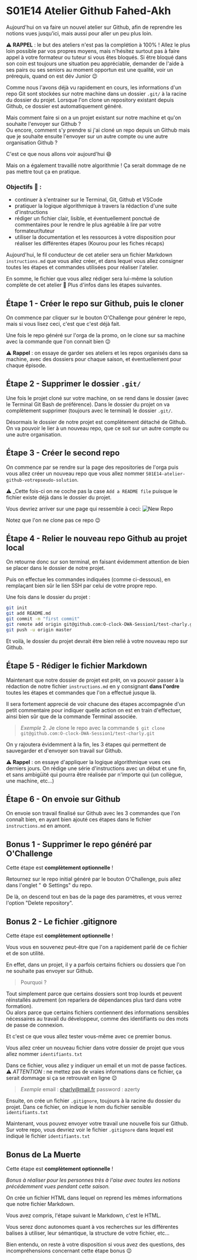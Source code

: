 # S01E14 Atelier Github Fahed-Akh

Aujourd'hui on va faire un nouvel atelier sur Github, afin de reprendre les notions vues jusqu'ici, mais aussi pour aller un peu plus loin.

:warning: **RAPPEL** : le but des ateliers n'est pas la complétion à 100% ! Allez le plus loin possible par vos propres moyens, mais n'hésitez surtout pas à faire appel à votre formateur ou tuteur si vous êtes bloqués. Si être bloqué dans son coin est toujours une situation peu appréciable, demander de l'aide à ses pairs ou ses seniors au moment opportun est une qualité, voir un prérequis, quand on est dév Junior :wink:

Comme nous l'avons déjà vu rapidement en cours, les informations d'un repo Git sont stockées sur notre machine dans un dossier `.git/` à la racine du dossier du projet.
Lorsque l'on clone un repository existant depuis Github, ce dossier est automatiquement généré.

Mais comment faire si on a un projet existant sur notre machine et qu'on souhaite l'envoyer sur Github ?<br/>
Ou encore, comment s'y prendre si j'ai cloné un repo depuis un Github mais que je souhaite ensuite l'envoyer sur un autre compte ou une autre organisation Github ?

C'est ce que nous allons voir aujourd'hui :smile:

Mais on a également travaillé notre algorithmie ! Ça serait dommage de ne pas mettre tout ça en pratique.

### Objectifs 🏁 : 
* continuer à s'entrainer sur le Terminal, Git, Github et VSCode
* pratiquer la logique algorithmique à travers la rédaction d'une suite d'instructions
* rédiger un fichier clair, lisible, et éventuellement ponctué de commentaires pour le rendre le plus agréable à lire par votre formateur/tuteur
* utiliser la documentation et les ressources à votre disposition pour réaliser les différentes étapes (Kourou pour les fiches récaps)


Aujourd'hui, le fil conducteur de cet atelier sera un fichier Markdown `instructions.md` que vous allez créer, et dans lequel vous allez consigner toutes les étapes et commandes utilisées pour réaliser l'atelier.

En somme, le fichier que vous allez rédiger sera lui-même la solution complète de cet atelier :exploding_head: Plus d'infos dans les étapes suivantes.





## Étape 1 - Créer le repo sur Github, puis le cloner

On commence par cliquer sur le bouton O'Challenge pour générer le repo, mais si vous lisez ceci, c'est que c'est déjà fait.

Une fois le repo généré sur l'orga de la promo, on le clone sur sa machine avec la commande que l'on connait bien :wink:

:warning: __Rappel__ : on essaye de garder ses ateliers et les repos organisés dans sa machine, avec des dossiers pour chaque saison, et éventuellement pour chaque épisode.




## Étape 2 - Supprimer le dossier `.git/`

Une fois le projet cloné sur votre machine, on se rend dans le dossier (avec le Terminal Git Bash de préférence).
Dans le dossier du projet on va complètement supprimer (toujours avec le terminal) le dossier `.git/`.

Désormais le dossier de notre projet est complètement détaché de Github.
On va pouvoir le lier à un nouveau repo, que ce soit sur un autre compte ou une autre organisation.




## Étape 3 - Créer le second repo

On commence par se rendre sur la page des repositories de l'orga puis vous allez créer un nouveau repo que vous allez nommer `S01E14-atelier-github-votrepseudo-solution`.

:warning: _Cette fois-ci on ne coche pas la case `Add a README file` puisque le fichier existe déjà dans le dossier du projet.

Vous devriez arriver sur une page qui ressemble à ceci:
![New Repo](https://cdn.discordapp.com/attachments/564730692039081996/1044932635018932264/2022-11-23_12-08.png)

Notez que l'on ne clone pas ce repo 😉




 ## Étape 4 - Relier le nouveau repo Github au projet local

On retourne donc sur son terminal, en faisant évidemment attention de bien se placer dans le dossier de notre projet.

Puis on effectue les commandes indiquées (comme ci-dessous), en remplaçant bien sûr le lien SSH par celui de votre propre repo.

Une fois dans le dossier du projet :
```bash
git init
git add README.md
git commit -m "first commit"
git remote add origin git@github.com:O-clock-DWA-Session1/test-charly.git (à remplacer par votre lien SSH)
git push -u origin master
```

Et voilà, le dossier du projet devrait être bien relié à votre nouveau repo sur Github.




## Étape 5 - Rédiger le fichier Markdown

Maintenant que notre dossier de projet est prêt, on va pouvoir passer à la rédaction de notre fichier `instructions.md` en y consignant **dans l'ordre** toutes les étapes et commandes que l'on a effectué jusque là.

Il sera fortement apprecié de voir chacune des étapes accompagnée d'un petit commentaire pour indiquer quelle action on est en train d'effectuer, ainsi bien sûr que de la commande Terminal associée.

> _Exemple_
> 2. Je clone le repo avec la commande `$ git clone git@github.com:O-clock-DWA-Session1/test-charly.git`

On y rajoutera évidemment à la fin, les 3 étapes qui permettent de sauvegarder et d'envoyer son travail sur Github.

:warning: __Rappel__ : on essaye d'appliquer la logique algorithmique vues ces derniers jours. On rédige une série d'instructions avec un début et une fin, et sans ambigüité qui pourra être réalisée par n'importe qui (un collègue, une machine, etc...)




## Étape 6 - On envoie sur Github

On envoie son travail finalisé sur Github avec les 3 commandes que l'on connaît bien, en ayant bien ajouté ces étapes dans le fichier `instructions.md` en amont.





## Bonus 1 - Supprimer le repo généré par O'Challenge

Cette étape est **complètement optionnelle** !

Retournez sur le repo initial généré par le bouton O'Challenge, puis allez dans l'onglet " :gear:	Settings" du repo.

De là, on descend tout en bas de la page des paramètres, et vous verrez l'option "Delete repository".





## Bonus 2 - Le fichier .gitignore

Cette étape est **complètement optionnelle** !

Vous vous en souvenez peut-être que l'on a rapidement parlé de ce fichier et de son utilité.

En effet, dans un projet, il y a parfois certains fichiers ou dossiers que l'on ne souhaite pas envoyer sur Github.

> Pourquoi ?

Tout simplement parce que certains dossiers sont trop lourds et peuvent réinstallés autrement (on reparlera de dépendances plus tard dans votre formation).<br/>
Ou alors parce que certains fichiers contiennent des informations sensibles nécessaires au travail du développeur, comme des identifiants ou des mots de passe de connexion.

Et c'est ce que vous allez tester vous-même avec ce premier bonus.

Vous allez créer un nouveau fichier dans votre dossier de projet que vous allez nommer `identifiants.txt`

Dans ce fichier, vous allez y indiquer un email et un mot de passe factices. :warning: _ATTENTION_ : ne mettez pas de vraies informations dans ce fichier, ça serait dommage si ça se retrouvait en ligne :wink:

> _Exemple_
> email : charly@mail.fr
> password : azerty

Ensuite, on crée un fichier `.gitignore`, toujours à la racine du dossier du projet.
Dans ce fichier, on indique le nom du fichier sensible `identifiants.txt`

Maintenant, vous pouvez envoyer votre travail une nouvelle fois sur Github. Sur votre repo, vous devriez voir le fichier `.gitignore` dans lequel est indiqué le fichier `identifiants.txt`




## Bonus de La Muerte

Cette étape est **complètement optionnelle** !

_Bonus à réaliser pour les personnes très à l'aise avec toutes les notions précédemment vues pendant cette saison._

On crée un fichier HTML dans lequel on reprend les mêmes informations que notre fichier Markdown.

Vous avez compris, l'étape suivant le Markdown, c'est le HTML.

Vous serez donc autonomes quant à vos recherches sur les différentes balises à utiliser, leur sémantique, la structure de votre fichier, etc...

Bien entendu, on reste à votre disposition si vous avez des questions, des incompréhensions concernant cette étape bonus :wink:


